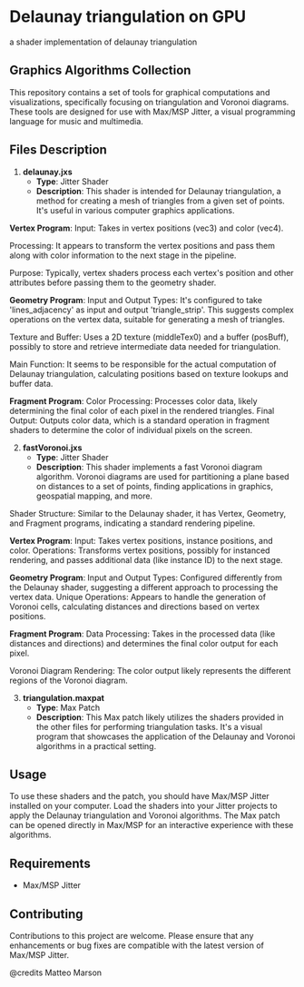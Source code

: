 # Delaunay triangulation on GPU
a shader implementation of delaunay triangulation

## Graphics Algorithms Collection

This repository contains a set of tools for graphical computations and visualizations, specifically focusing on triangulation and Voronoi diagrams. These tools are designed for use with Max/MSP Jitter, a visual programming language for music and multimedia.

## Files Description

1. **delaunay.jxs**
   - **Type**: Jitter Shader
   - **Description**: This shader is intended for Delaunay triangulation, a method for creating a mesh of triangles from a given set of points. It's useful in various computer graphics applications.

**Vertex Program**:
Input: Takes in vertex positions (vec3) and color (vec4).

Processing: It appears to transform the vertex positions and pass them along with color information to the next stage in the pipeline.

Purpose: Typically, vertex shaders process each vertex's position and other attributes before passing them to the geometry shader.

**Geometry Program**:
Input and Output Types: It's configured to take 'lines_adjacency' as input and output 'triangle_strip'. This suggests complex operations on the vertex data, suitable for generating a mesh of triangles.

Texture and Buffer: Uses a 2D texture (middleTex0) and a buffer (posBuff), possibly to store and retrieve intermediate data needed for triangulation.

Main Function: It seems to be responsible for the actual computation of Delaunay triangulation, calculating positions based on texture lookups and buffer data.

**Fragment Program**:
Color Processing: Processes color data, likely determining the final color of each pixel in the rendered triangles.
Final Output: Outputs color data, which is a standard operation in fragment shaders to determine the color of individual pixels on the screen.

2. **fastVoronoi.jxs**
   - **Type**: Jitter Shader
   - **Description**: This shader implements a fast Voronoi diagram algorithm. Voronoi diagrams are used for partitioning a plane based on distances to a set of points, finding applications in graphics, geospatial mapping, and more.

Shader Structure: Similar to the Delaunay shader, it has Vertex, Geometry, and Fragment programs, indicating a standard rendering pipeline.

**Vertex Program**:
Input: Takes vertex positions, instance positions, and color.
Operations: Transforms vertex positions, possibly for instanced rendering, and passes additional data (like instance ID) to the next stage.

**Geometry Program**:
Input and Output Types: Configured differently from the Delaunay shader, suggesting a different approach to processing the vertex data.
Unique Operations: Appears to handle the generation of Voronoi cells, calculating distances and directions based on vertex positions.

**Fragment Program**:
Data Processing: Takes in the processed data (like distances and directions) and determines the final color output for each pixel.

Voronoi Diagram Rendering: The color output likely represents the different regions of the Voronoi diagram.

3. **triangulation.maxpat**
   - **Type**: Max Patch
   - **Description**: This Max patch likely utilizes the shaders provided in the other files for performing triangulation tasks. It's a visual program that showcases the application of the Delaunay and Voronoi algorithms in a practical setting.

## Usage

To use these shaders and the patch, you should have Max/MSP Jitter installed on your computer. Load the shaders into your Jitter projects to apply the Delaunay triangulation and Voronoi algorithms. The Max patch can be opened directly in Max/MSP for an interactive experience with these algorithms.

## Requirements

- Max/MSP Jitter

## Contributing

Contributions to this project are welcome. Please ensure that any enhancements or bug fixes are compatible with the latest version of Max/MSP Jitter.

@credits Matteo Marson
